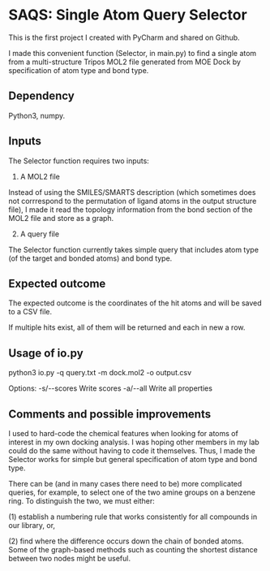 # SAQS: Single Atom Query Selector

This is the first project I created with PyCharm and shared on Github. 

I made this convenient function (Selector, in main.py) to find a single atom from a multi-structure Tripos MOL2 file generated from MOE Dock by specification of atom type and bond type. 

## Dependency

Python3, numpy. 


## Inputs

The Selector function requires two inputs:

1. A MOL2 file

Instead of using the SMILES/SMARTS description (which sometimes does not corrrespond to the permutation of ligand atoms in the output structure file), I made it read the topology information from the bond section of the MOL2 file and store as a graph. 

2. A query file

The Selector function currently takes simple query that includes atom type (of the target and bonded atoms) and bond type. 


## Expected outcome

The expected outcome is the coordinates of the hit atoms and will be saved to a CSV file. 

If multiple hits exist, all of them will be returned and each in new a row. 


## Usage of io.py

python3 io.py -q query.txt -m dock.mol2 -o output.csv

Options: -s/--scores Write scores
         -a/--all Write all properties


## Comments and possible improvements

I used to hard-code the chemical features when looking for atoms of interest in my own docking analysis. I was hoping other members in my lab could do the same without having to code it themselves. Thus, I made the Selector works for simple but general specification of atom type and bond type. 

There can be (and in many cases there need to be) more complicated queries, for example, to select one of the two amine groups on a benzene ring. To distinguish the two, we must either:

(1) establish a numbering rule that works consistently for all compounds in our library, or, 

(2) find where the difference occurs down the chain of bonded atoms. Some of the graph-based methods such as counting the shortest distance between two nodes might be useful.  
